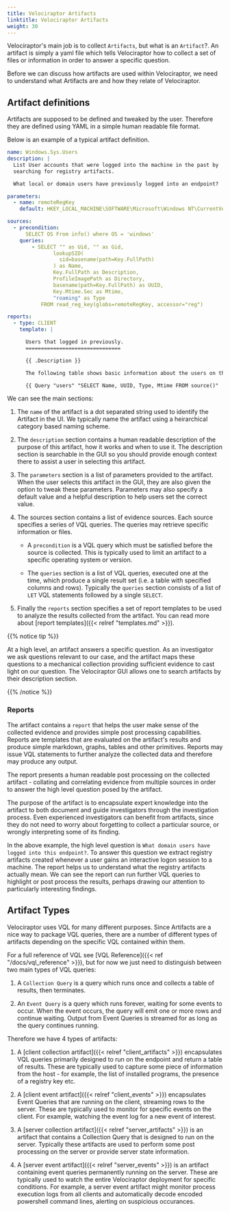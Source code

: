 ```yaml
---
title: Velociraptor Artifacts
linktitle: Velociraptor Artifacts
weight: 30
---
```


Velociraptor's main job is to collect `Artifacts`, but what is an
`Artifact`?. An artifact is simply a yaml file which tells
Velociraptor how to collect a set of files or information in order to
answer a specific question.

Before we can discuss how artifacts are used within Velociraptor, we
need to understand what Artifacts are and how they relate of
Velociraptor.


## Artifact definitions

Artifacts are supposed to be defined and tweaked by the
user. Therefore they are defined using YAML in a simple human readable
file format.

Below is an example of a typical artifact definition.

```yaml
name: Windows.Sys.Users
description: |
  List User accounts that were logged into the machine in the past by
  searching for registry artifacts.

  What local or domain users have previously logged into an endpoint?

parameters:
  - name: remoteRegKey
    default: HKEY_LOCAL_MACHINE\SOFTWARE\Microsoft\Windows NT\CurrentVersion\ProfileList\*

sources:
  - precondition:
      SELECT OS From info() where OS = 'windows'
    queries:
        - SELECT "" as Uid, "" as Gid,
               lookupSID(
                 sid=basename(path=Key.FullPath)
               ) as Name,
               Key.FullPath as Description,
               ProfileImagePath as Directory,
               basename(path=Key.FullPath) as UUID,
               Key.Mtime.Sec as Mtime,
               "roaming" as Type
           FROM read_reg_key(globs=remoteRegKey, accessor="reg")

reports:
  - type: CLIENT
    template: |

      Users that logged in previously.
      ===============================

      {{ .Description }}

      The following table shows basic information about the users on this system.

      {{ Query "users" "SELECT Name, UUID, Type, Mtime FROM source()" | Table }}
```

We can see the main sections:

1. The `name` of the artifact is a dot separated string used to
   identify the Artifact in the UI. We typically name the artifact
   using a heirarchical category based naming scheme.

2. The `description` section contains a human readable description of
   the purpose of this artifact, how it works and when to use it. The
   description section is searchable in the GUI so you should provide
   enough context there to assist a user in selecting this artifact.

2. The `parameters` section is a list of parameters provided to the
   artifact. When the user selects this artifact in the GUI, they are
   also given the option to tweak these parameters. Parameters may
   also specify a default value and a helpful description to help
   users set the correct value.

3. The sources section contains a list of evidence sources. Each
   source specifies a series of VQL queries. The queries may retrieve
   specific information or files.

   * A `precondition` is a VQL query which must be satisfied before
     the source is collected. This is typically used to limit an
     artifact to a specific operating system or version.

   * The `queries` section is a list of VQL queries, executed one at
     the time, which produce a single result set (i.e. a table with
     specified columns and rows). Typically the `queries` section
     consists of a list of `LET` VQL statements followed by a single
     `SELECT`.

4. Finally the `reports` section specifies a set of report templates
   to be used to analyze the results collected from the artifact. You
   can read more about [report templates]({{< relref "templates.md" >}}).

{{% notice tip %}}

At a high level, an artifact answers a specific question. As an
investigator we ask questions relevant to our case, and the artifact
maps these questions to a mechanical collection providing sufficient
evidence to cast light on our question. The Velociraptor GUI allows
one to search artifacts by their description section.

{{% /notice %}}


### Reports

The artifact contains a `report` that helps the user make sense of the
collected evidence and provides simple post processing
capabilities. Reports are templates that are evaluated on the
artifact's results and produce simple markdown, graphs, tables and
other primitives. Reports may issue VQL statements to further analyze
the collected data and therefore may produce any output.

The report presents a human readable post processing on
the collected artifact - collating and correlating evidence from
multiple sources in order to answer the high level question posed by
the artifact.

The purpose of the artifact is to encapsulate expert knowledge into
the artifact to both document and guide investigators through the
investigation process. Even experienced investigators can benefit from
artifacts, since they do not need to worry about forgetting to collect
a particular source, or wrongly interpreting some of its finding.

In the above example, the high level question is `What domain users
have logged into this endpoint?`. To answer this question we extract
registry artifacts created whenever a user gains an interactive logon
session to a machine. The report helps us to understand what the
registry artifacts actually mean. We can see the report can run
further VQL queries to highlight or post process the results, perhaps
drawing our attention to particularly interesting findings.

## Artifact Types

Velociraptor uses VQL for many different purposes. Since Artifacts are
a nice way to package VQL queries, there are a number of different
types of artifacts depending on the specific VQL contained within them.

For a full reference of VQL see [VQL Reference]({{< ref "/docs/vql_reference" >}}), but for now we just need to distinguish between two main types of VQL queries:

1. A `Collection Query` is a query which runs once and collects a
   table of results, then terminates.

2. An `Event Query` is a query which runs forever, waiting for some
   events to occur. When the event occurs, the query will emit one or
   more rows and continue waiting. Output from Event Queries is
   streamed for as long as the query continues running.

Therefore we have 4 types of artifacts:

1. A [client collection artifact]({{< relref "client_artifacts" >}})
   encapsulates VQL queries primarily designed to run on the endpoint
   and return a table of results. These are typically used to capture
   some piece of information from the host - for example, the list of
   installed programs, the presence of a registry key etc.

2. A [client event artifact]({{< relref "client_events" >}}) encapsulates
   Event Queries that are running on the client, streaming rows to the
   server. These are typically used to monitor for specific events on
   the client. For example, watching the event log for a new event of
   interest.

3. A [server collection artifact]({{< relref "server_artifacts" >}}) is
   an artifact that contains a Collection Query that is designed to
   run on the server. Typically these artifacts are used to perform
   some post processing on the server or provide server state
   information.

4. A [server event artifact]({{< relref "server_events" >}}) is an
   artifact containing event queries permanently running on the
   server. These are typically used to watch the entire Velociraptor
   deployment for specific conditions. For example, a server event
   artifact might monitor process execution logs from all clients and
   automatically decode encoded powershell command lines, alerting on
   suspicious occurances.
